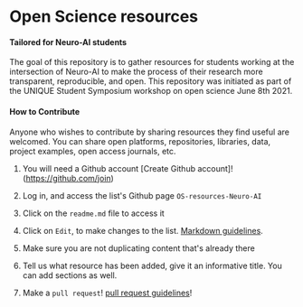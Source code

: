 # Open Science resources 
#### Tailored for Neuro-AI students

The goal of this repository is to gather resources for students working at the intersection of Neuro-AI to make the process of their research more transparent, reproducible, and open. This repository was initiated as part of the UNIQUE Student Symposium workshop on open science June 8th 2021.

#### How to Contribute
Anyone who wishes to contribute by sharing resources they find useful are welcomed. You can share open platforms, repositories, libraries, data, project examples, open access journals, etc. 

   1. You will need a Github account [Create Github account]!(https://github.com/join)
     
   2. Log in, and access the list's Github page `OS-resources-Neuro-AI`
  
   3. Click on the `readme.md` file to access it
   
   4. Click on `Edit`, to make changes to the list. [Markdown guidelines](https://help.github.com/articles/github-flavored-markdown/).
   
   5. Make sure you are not duplicating content that's already there
   
   6. Tell us what resource has been added, give it an informative title. You can add sections as well.
   
   7. Make a `pull request`! [pull request guidelines](https://help.github.com/articles/using-pull-requests/)!
  


